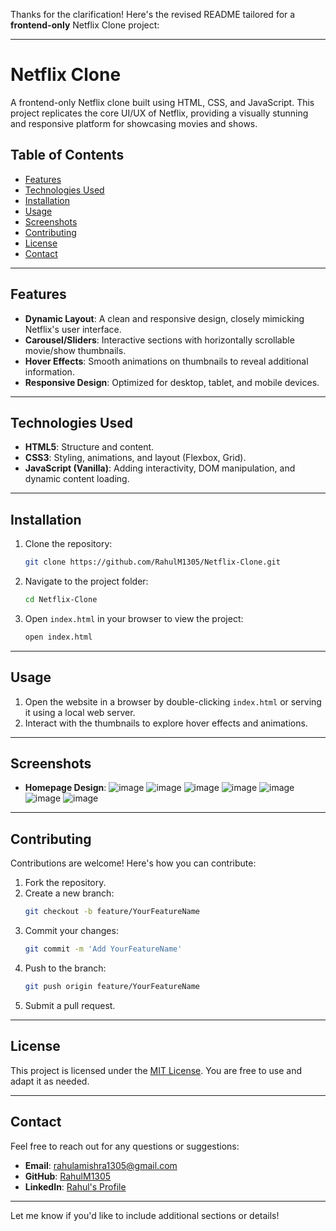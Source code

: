 Thanks for the clarification! Here's the revised README tailored for a **frontend-only** Netflix Clone project:

---

# Netflix Clone

A frontend-only Netflix clone built using HTML, CSS, and JavaScript. This project replicates the core UI/UX of Netflix, providing a visually stunning and responsive platform for showcasing movies and shows.

## Table of Contents

- [Features](#features)
- [Technologies Used](#technologies-used)
- [Installation](#installation)
- [Usage](#usage)
- [Screenshots](#screenshots)
- [Contributing](#contributing)
- [License](#license)
- [Contact](#contact)

---

## Features

- **Dynamic Layout**: A clean and responsive design, closely mimicking Netflix's user interface.
- **Carousel/Sliders**: Interactive sections with horizontally scrollable movie/show thumbnails.
- **Hover Effects**: Smooth animations on thumbnails to reveal additional information.
- **Responsive Design**: Optimized for desktop, tablet, and mobile devices.

---

## Technologies Used

- **HTML5**: Structure and content.
- **CSS3**: Styling, animations, and layout (Flexbox, Grid).
- **JavaScript (Vanilla)**: Adding interactivity, DOM manipulation, and dynamic content loading.

---

## Installation

1. Clone the repository:
   ```bash
   git clone https://github.com/RahulM1305/Netflix-Clone.git
   ```
2. Navigate to the project folder:
   ```bash
   cd Netflix-Clone
   ```
3. Open `index.html` in your browser to view the project:
   ```bash
   open index.html
   ```

---

## Usage

1. Open the website in a browser by double-clicking `index.html` or serving it using a local web server.
2. Interact with the thumbnails to explore hover effects and animations.

---

## Screenshots



- **Homepage Design**:
  ![image](https://github.com/user-attachments/assets/04a403dd-63a5-4bca-b8b7-d10373d6e455)
  ![image](https://github.com/user-attachments/assets/b6d318a8-039f-41e6-a9d4-b7a224d1593c)
  ![image](https://github.com/user-attachments/assets/d36233f6-ef04-4bf3-8372-f22553136a73)
  ![image](https://github.com/user-attachments/assets/6af9261a-3ff1-4654-a65c-54758717abac)
  ![image](https://github.com/user-attachments/assets/d806e768-14f0-4b14-b999-6ed1dd291d94)
  ![image](https://github.com/user-attachments/assets/6d9f54d3-d4c9-4f15-a1f3-e1ede867e603)
  ![image](https://github.com/user-attachments/assets/7c46b842-fdfd-4706-b902-bf0619f46dd7)


---

## Contributing

Contributions are welcome! Here's how you can contribute:

1. Fork the repository.
2. Create a new branch:
   ```bash
   git checkout -b feature/YourFeatureName
   ```
3. Commit your changes:
   ```bash
   git commit -m 'Add YourFeatureName'
   ```
4. Push to the branch:
   ```bash
   git push origin feature/YourFeatureName
   ```
5. Submit a pull request.

---

## License

This project is licensed under the [MIT License](LICENSE). You are free to use and adapt it as needed.

---

## Contact

Feel free to reach out for any questions or suggestions:

- **Email**: [rahulamishra1305@gmail.com](mailto:rahulamishra1305@gmail.com)
- **GitHub**: [RahulM1305](https://github.com/RahulM1305)
- **LinkedIn**: [Rahul's Profile](https://www.linkedin.com/in/rahulm1305/)

---

Let me know if you'd like to include additional sections or details!
